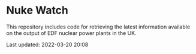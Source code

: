 # Nuke Watch

This repository includes code for retrieving the latest information available on the output of EDF nuclear power plants in the UK.

Last updated: 2022-03-20 20:08